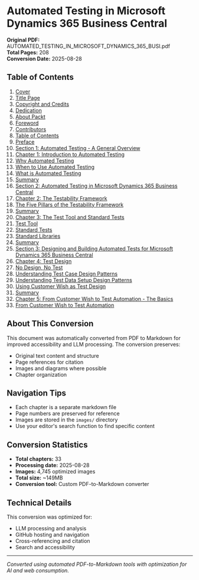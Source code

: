 # Automated Testing in Microsoft Dynamics 365 Business Central

**Original PDF:** AUTOMATED_TESTING_IN_MICROSOFT_DYNAMICS_365_BUSI.pdf  
**Total Pages:** 208  
**Conversion Date:** 2025-08-28  

## Table of Contents

1. [Cover](chapters/chapter_01_cover.md)
2. [Title Page](chapters/chapter_02_title-page.md)
3. [Copyright and Credits](chapters/chapter_03_copyright-and-credits.md)
4. [Dedication](chapters/chapter_04_dedication.md)
5. [About Packt](chapters/chapter_05_about-packt.md)
6. [Foreword](chapters/chapter_06_foreword.md)
7. [Contributors](chapters/chapter_07_contributors.md)
8. [Table of Contents](chapters/chapter_08_table-of-contents.md)
9. [Preface](chapters/chapter_09_preface.md)
10. [Section 1: Automated Testing - A General Overview](chapters/chapter_10_section-1-automated-testing-a-general-overview.md)
11. [Chapter 1: Introduction to Automated Testing](chapters/chapter_11_chapter-1-introduction-to-automated-testing.md)
12. [Why Automated Testing](chapters/chapter_12_why-automated-testing.md)
13. [When to Use Automated Testing](chapters/chapter_13_when-to-use-automated-testing.md)
14. [What is Automated Testing](chapters/chapter_14_what-is-automated-testing.md)
15. [Summary](chapters/chapter_15_summary.md)
16. [Section 2: Automated Testing in Microsoft Dynamics 365 Business Central](chapters/chapter_16_section-2-automated-testing-in-microsoft-dynamics-365-business-central.md)
17. [Chapter 2: The Testability Framework](chapters/chapter_17_chapter-2-the-testability-framework.md)
18. [The Five Pillars of the Testability Framework](chapters/chapter_18_the-five-pillars-of-the-testability-framework.md)
19. [Summary](chapters/chapter_19_summary.md)
20. [Chapter 3: The Test Tool and Standard Tests](chapters/chapter_20_chapter-3-the-test-tool-and-standard-tests.md)
21. [Test Tool](chapters/chapter_21_test-tool.md)
22. [Standard Tests](chapters/chapter_22_standard-tests.md)
23. [Standard Libraries](chapters/chapter_23_standard-libraries.md)
24. [Summary](chapters/chapter_24_summary.md)
25. [Section 3: Designing and Building Automated Tests for Microsoft Dynamics 365 Business Central](chapters/chapter_25_section-3-designing-and-building-automated-tests-for-microsoft-dynamics-365-business-central.md)
26. [Chapter 4: Test Design](chapters/chapter_26_chapter-4-test-design.md)
27. [No Design, No Test](chapters/chapter_27_no-design-no-test.md)
28. [Understanding Test Case Design Patterns](chapters/chapter_28_understanding-test-case-design-patterns.md)
29. [Understanding Test Data Setup Design Patterns](chapters/chapter_29_understanding-test-data-setup-design-patterns.md)
30. [Using Customer Wish as Test Design](chapters/chapter_30_using-customer-wish-as-test-design.md)
31. [Summary](chapters/chapter_31_summary.md)
32. [Chapter 5: From Customer Wish to Test Automation - The Basics](chapters/chapter_32_chapter-5-from-customer-wish-to-test-automation-the-basics.md)
33. [From Customer Wish to Test Automation](chapters/chapter_33_from-customer-wish-to-test-automation.md)

## About This Conversion

This document was automatically converted from PDF to Markdown for improved accessibility and LLM processing. The conversion preserves:

- Original text content and structure  
- Page references for citation
- Images and diagrams where possible
- Chapter organization

## Navigation Tips

- Each chapter is a separate markdown file
- Page numbers are preserved for reference  
- Images are stored in the `images/` directory
- Use your editor's search function to find specific content

## Conversion Statistics

- **Total chapters:** 33
- **Processing date:** 2025-08-28
- **Images:** 4,745 optimized images
- **Total size:** ~149MB
- **Conversion tool:** Custom PDF-to-Markdown converter

## Technical Details

This conversion was optimized for:
- LLM processing and analysis
- GitHub hosting and navigation  
- Cross-referencing and citation
- Search and accessibility

---

*Converted using automated PDF-to-Markdown tools with optimization for AI and web consumption.*